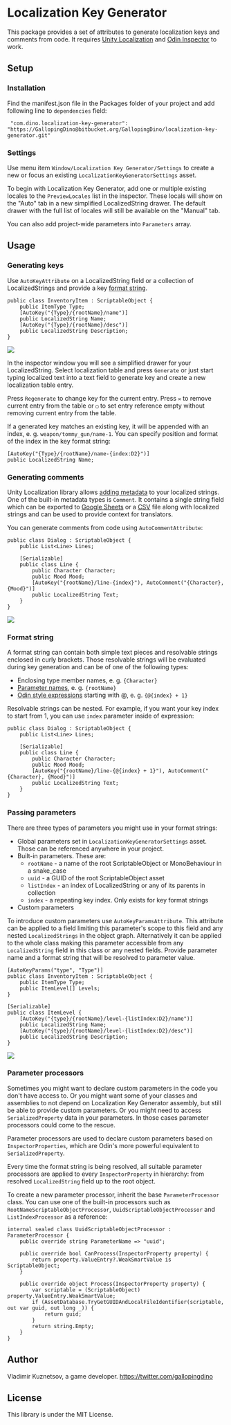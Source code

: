 
Localization Key Generator
===
This package provides a set of attributes to generate localization keys and comments from code.
It requires [Unity Localization](https://docs.unity3d.com/Packages/com.unity.localization@1.0/manual/Installation.html) and [Odin Inspector](https://odininspector.com/) to work.

## Setup
### Installation
Find the manifest.json file in the Packages folder of your project and add following line to `dependencies` field:

     "com.dino.localization-key-generator": "https://GallopingDino@bitbucket.org/GallopingDino/localization-key-generator.git"

### Settings
Use menu item `Window/Localization Key Generator/Settings` to create a new or focus an existing `LocalizationKeyGeneratorSettings` asset. 

To begin with Localization Key Generator, add one or multiple existing locales to the `PreviewLocales` list in the inspector. These locals will show on the "Auto" tab in a new simplified LocalizedString drawer. The default drawer with the full list of locales will still be available on the "Manual" tab.

You can also add project-wide parameters into `Parameters` array.

##  Usage
###  Generating keys

Use `AutoKeyAttribute` on a LocalizedString field or a collection of LocalizedStrings and provide a key [format string](#markdown-header-format).

    public class InventoryItem : ScriptableObject {
	    public ItemType Type;
	    [AutoKey("{Type}/{rootName}/name")]
	    public LocalizedString Name;
	    [AutoKey("{Type}/{rootName}/desc")]
	    public LocalizedString Description;
    }

![](/Documentation~/images/AutoKey.png)

In the inspector window you will see a simplified drawer for your LocalizedString. Select localization table and press `Generate` or just start typing localized text into a text field to generate key and create a new localization table entry.

Press `Regenerate` to change key for the current entry. Press `✕` to remove current entry from the table or `◯` to set entry reference empty without removing current entry from the table.

If a generated key matches an existing key, it will be appended with an index, e. g. `weapon/tommy_gun/name-1`. You can specify position and format of the index in the key format string:


    [AutoKey("{Type}/{rootName}/name-{index:D2}")]
    public LocalizedString Name;

###  Generating comments

Unity Localization library allows [adding metadata](https://docs.unity3d.com/Packages/com.unity.localization@1.0/manual/Metadata.html) to your localized strings. One of the built-in metadata types is `Comment`. It contains a single string field which can be exported to [Google Sheets](https://docs.unity3d.com/Packages/com.unity.localization@1.0/manual/Google-Sheets.html) or a [CSV](https://docs.unity3d.com/Packages/com.unity.localization@1.0/manual/CSV.html) file along with localized strings and can be used to provide context for translators.

You can generate comments from code using `AutoCommentAttribute`:



    public class Dialog : ScriptableObject {
	    public List<Line> Lines;
      
	    [Serializable]
	    public class Line {
		    public Character Character;
		    public Mood Mood;
		    [AutoKey("{rootName}/line-{index}"), AutoComment("{Character}, {Mood}")]
		    public LocalizedString Text;
	    }
    }

![](/Documentation~/images/AutoComment.png)

### Format string
A format string can contain both simple text pieces and resolvable strings enclosed in curly brackets. Those resolvable strings will be evaluated during key generation and can be of one of the following types:

 - Enclosing type member names, e. g. `{Character}` 
 - [Parameter names](#markdown-header-passing-parameters), e. g. `{rootName}`
 - [Odin style expressions](https://odininspector.com/tutorials/value-and-action-resolvers/resolving-strings-to-stuff) starting with @, e. g. `{@{index} + 1}`
 

 
 Resolvable strings can be nested. For example, if you want your key index to start from 1, you can use `index` parameter inside of expression: 

    public class Dialog : ScriptableObject {
	    public List<Line> Lines;
      
	    [Serializable]
	    public class Line {
		    public Character Character;
		    public Mood Mood;
		    [AutoKey("{rootName}/line-{@{index} + 1}"), AutoComment("{Character}, {Mood}")]
		    public LocalizedString Text;
	    }
    }
    

###  Passing parameters

There are three types of parameters you might use in your format strings:

 - Global parameters set in `LocalizationKeyGeneratorSettings` asset. Those can be referenced anywhere in your project.
 - Built-in parameters. These are: 
	 - `rootName` - a name of the root ScriptableObject or MonoBehaviour  in a snake_case
	 - `uuid` - a GUID of the root ScriptableObject asset
	 - `listIndex` - an index of LocalizedString or any of its parents in collection
	 - `index` - a repeating key index. Only exists for key format strings
- Custom parameters

To introduce custom parameters use `AutoKeyParamsAttribute`. This attribute can be applied to a field limiting this parameter's scope to this field and any nested `LocalizedStrings` in the object graph. Alternatively it can be applied to the whole class making this parameter accessible from any `LocalizedString` field in this class or any nested fields. Provide parameter name and a format string that will be resolved to parameter value.

      
	[AutoKeyParams("type", "Type")]
    public class InventoryItem : ScriptableObject {
       	public ItemType Type;
       	public ItemLevel[] Levels;
    }
        
    [Serializable]
    public class ItemLevel {
       	[AutoKey("{type}/{rootName}/level-{listIndex:D2}/name")]
       	public LocalizedString Name;  
       	[AutoKey("{type}/{rootName}/level-{listIndex:D2}/desc")]
       	public LocalizedString Description;  
    }
   
   ![](/Documentation~/images/AutoKeyParams.png)

### Parameter processors

Sometimes you might want to declare custom parameters in the code you don't have access to. Or you might want some of your classes and assemblies to not depend on Localization Key Generator assembly, but still be able to provide custom parameters. Or you might need to access `SerializedProperty` data in your parameters. In those cases parameter processors could come to the rescue.

Parameter processors are used to declare custom parameters based on `InspectorProperties`, which are Odin's more powerful equivalent to `SerializedProperty`. 

Every time the format string is being resolved, all suitable parameter processors are applied to every `InspectorProperty` in hierarchy: from resolved `LocalizedString` field up to the root object.

To create a new parameter processor, inherit the base `ParameterProcessor` class. You can use one of the built-in processors such as `RootNameScriptableObjectProcessor`, `UuidScriptableObjectProcessor` and `ListIndexProcessor` as a reference:

    internal sealed class UuidScriptableObjectProcessor : ParameterProcessor {  
	    public override string ParameterName => "uuid";
        	    
    	public override bool CanProcess(InspectorProperty property) {  
	    	return property.ValueEntry?.WeakSmartValue is ScriptableObject;  
    	}
    	    
    	public override object Process(InspectorProperty property) {  
	    	var scriptable = (ScriptableObject) property.ValueEntry.WeakSmartValue;  
	    	if (AssetDatabase.TryGetGUIDAndLocalFileIdentifier(scriptable, out var guid, out long _)) {  
				return guid;  
			}  
			return string.Empty;
		}  
    }

## Author
Vladimir Kuznetsov, a game developer.
https://twitter.com/gallopingdino

## License

This library is under the MIT License.
